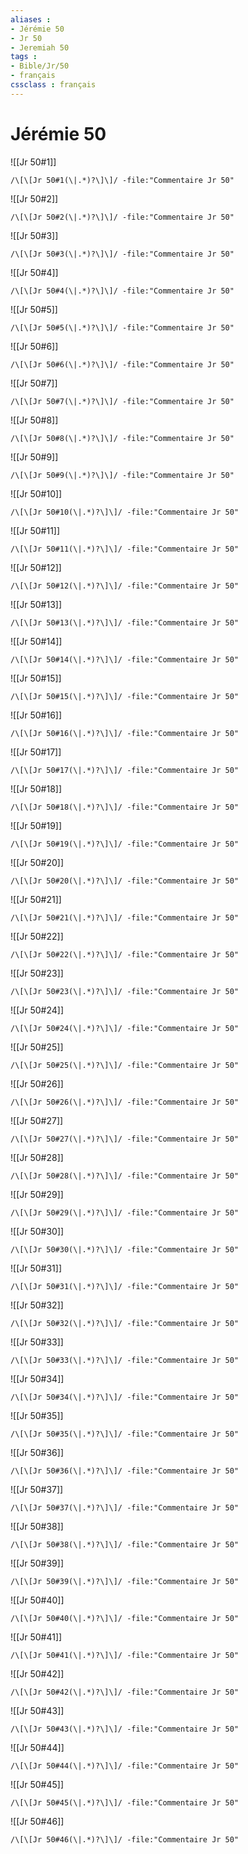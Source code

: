 ```yaml
---
aliases : 
- Jérémie 50
- Jr 50
- Jeremiah 50
tags : 
- Bible/Jr/50
- français
cssclass : français
---
```


# Jérémie 50

![[Jr 50#1]]

```query
/\[\[Jr 50#1(\|.*)?\]\]/ -file:"Commentaire Jr 50"
```

![[Jr 50#2]]

```query
/\[\[Jr 50#2(\|.*)?\]\]/ -file:"Commentaire Jr 50"
```

![[Jr 50#3]]

```query
/\[\[Jr 50#3(\|.*)?\]\]/ -file:"Commentaire Jr 50"
```

![[Jr 50#4]]

```query
/\[\[Jr 50#4(\|.*)?\]\]/ -file:"Commentaire Jr 50"
```

![[Jr 50#5]]

```query
/\[\[Jr 50#5(\|.*)?\]\]/ -file:"Commentaire Jr 50"
```

![[Jr 50#6]]

```query
/\[\[Jr 50#6(\|.*)?\]\]/ -file:"Commentaire Jr 50"
```

![[Jr 50#7]]

```query
/\[\[Jr 50#7(\|.*)?\]\]/ -file:"Commentaire Jr 50"
```

![[Jr 50#8]]

```query
/\[\[Jr 50#8(\|.*)?\]\]/ -file:"Commentaire Jr 50"
```

![[Jr 50#9]]

```query
/\[\[Jr 50#9(\|.*)?\]\]/ -file:"Commentaire Jr 50"
```

![[Jr 50#10]]

```query
/\[\[Jr 50#10(\|.*)?\]\]/ -file:"Commentaire Jr 50"
```

![[Jr 50#11]]

```query
/\[\[Jr 50#11(\|.*)?\]\]/ -file:"Commentaire Jr 50"
```

![[Jr 50#12]]

```query
/\[\[Jr 50#12(\|.*)?\]\]/ -file:"Commentaire Jr 50"
```

![[Jr 50#13]]

```query
/\[\[Jr 50#13(\|.*)?\]\]/ -file:"Commentaire Jr 50"
```

![[Jr 50#14]]

```query
/\[\[Jr 50#14(\|.*)?\]\]/ -file:"Commentaire Jr 50"
```

![[Jr 50#15]]

```query
/\[\[Jr 50#15(\|.*)?\]\]/ -file:"Commentaire Jr 50"
```

![[Jr 50#16]]

```query
/\[\[Jr 50#16(\|.*)?\]\]/ -file:"Commentaire Jr 50"
```

![[Jr 50#17]]

```query
/\[\[Jr 50#17(\|.*)?\]\]/ -file:"Commentaire Jr 50"
```

![[Jr 50#18]]

```query
/\[\[Jr 50#18(\|.*)?\]\]/ -file:"Commentaire Jr 50"
```

![[Jr 50#19]]

```query
/\[\[Jr 50#19(\|.*)?\]\]/ -file:"Commentaire Jr 50"
```

![[Jr 50#20]]

```query
/\[\[Jr 50#20(\|.*)?\]\]/ -file:"Commentaire Jr 50"
```

![[Jr 50#21]]

```query
/\[\[Jr 50#21(\|.*)?\]\]/ -file:"Commentaire Jr 50"
```

![[Jr 50#22]]

```query
/\[\[Jr 50#22(\|.*)?\]\]/ -file:"Commentaire Jr 50"
```

![[Jr 50#23]]

```query
/\[\[Jr 50#23(\|.*)?\]\]/ -file:"Commentaire Jr 50"
```

![[Jr 50#24]]

```query
/\[\[Jr 50#24(\|.*)?\]\]/ -file:"Commentaire Jr 50"
```

![[Jr 50#25]]

```query
/\[\[Jr 50#25(\|.*)?\]\]/ -file:"Commentaire Jr 50"
```

![[Jr 50#26]]

```query
/\[\[Jr 50#26(\|.*)?\]\]/ -file:"Commentaire Jr 50"
```

![[Jr 50#27]]

```query
/\[\[Jr 50#27(\|.*)?\]\]/ -file:"Commentaire Jr 50"
```

![[Jr 50#28]]

```query
/\[\[Jr 50#28(\|.*)?\]\]/ -file:"Commentaire Jr 50"
```

![[Jr 50#29]]

```query
/\[\[Jr 50#29(\|.*)?\]\]/ -file:"Commentaire Jr 50"
```

![[Jr 50#30]]

```query
/\[\[Jr 50#30(\|.*)?\]\]/ -file:"Commentaire Jr 50"
```

![[Jr 50#31]]

```query
/\[\[Jr 50#31(\|.*)?\]\]/ -file:"Commentaire Jr 50"
```

![[Jr 50#32]]

```query
/\[\[Jr 50#32(\|.*)?\]\]/ -file:"Commentaire Jr 50"
```

![[Jr 50#33]]

```query
/\[\[Jr 50#33(\|.*)?\]\]/ -file:"Commentaire Jr 50"
```

![[Jr 50#34]]

```query
/\[\[Jr 50#34(\|.*)?\]\]/ -file:"Commentaire Jr 50"
```

![[Jr 50#35]]

```query
/\[\[Jr 50#35(\|.*)?\]\]/ -file:"Commentaire Jr 50"
```

![[Jr 50#36]]

```query
/\[\[Jr 50#36(\|.*)?\]\]/ -file:"Commentaire Jr 50"
```

![[Jr 50#37]]

```query
/\[\[Jr 50#37(\|.*)?\]\]/ -file:"Commentaire Jr 50"
```

![[Jr 50#38]]

```query
/\[\[Jr 50#38(\|.*)?\]\]/ -file:"Commentaire Jr 50"
```

![[Jr 50#39]]

```query
/\[\[Jr 50#39(\|.*)?\]\]/ -file:"Commentaire Jr 50"
```

![[Jr 50#40]]

```query
/\[\[Jr 50#40(\|.*)?\]\]/ -file:"Commentaire Jr 50"
```

![[Jr 50#41]]

```query
/\[\[Jr 50#41(\|.*)?\]\]/ -file:"Commentaire Jr 50"
```

![[Jr 50#42]]

```query
/\[\[Jr 50#42(\|.*)?\]\]/ -file:"Commentaire Jr 50"
```

![[Jr 50#43]]

```query
/\[\[Jr 50#43(\|.*)?\]\]/ -file:"Commentaire Jr 50"
```

![[Jr 50#44]]

```query
/\[\[Jr 50#44(\|.*)?\]\]/ -file:"Commentaire Jr 50"
```

![[Jr 50#45]]

```query
/\[\[Jr 50#45(\|.*)?\]\]/ -file:"Commentaire Jr 50"
```

![[Jr 50#46]]

```query
/\[\[Jr 50#46(\|.*)?\]\]/ -file:"Commentaire Jr 50"
```

